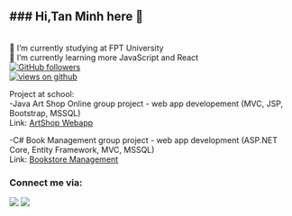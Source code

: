<h2> ### Hi,Tan Minh here 👋 </h2>

<br />
🔭 I’m currently studying at FPT University
<br />
🌱 I’m currently learning more JavaScript and React
<br />
  <a href="https://github.com/minhduongt" target="_blank">
    <img alt="GitHub followers" src="https://img.shields.io/github/followers/minhduongt?label=Github%20followers&style=for-the-badge">
  </a>
  <br>
  <a href="https://github.com/minhduongt" target="_blank">
    <img src="https://komarev.com/ghpvc/?username=minhduongt&label=Views&color=brightgreen&style=flat-square" alt="views on github" />
  </a>

<br />

Project at school:
<br>
-Java
Art Shop Online group project - web app developement (MVC, JSP, Bootstrap, MSSQL)
<br>
Link: <a href="https://github.com/minhduongt/SWP.git">ArtShop Webapp</a>  
</p>

-C#
Book Management group project - web app development
    (ASP.NET Core, Entity Framework, MVC, MSSQL)
      <br>
Link: <a href="https://github.com/minhduongt/BookManagementWebApp.git">Bookstore Management</a>  

### Connect me via:

[<img src = "https://img.shields.io/badge/facebook-darkblue.svg?&style=for-the-badge&logo=facebook&logoColor=white">](https://www.facebook.com/zes.minh.1)
[<img src="https://img.shields.io/badge/linkedin-%230077B5.svg?&style=for-the-badge&logo=linkedin&logoColor=white" />](https://www.linkedin.com/in/minh-duong-tan-646536214/) 


